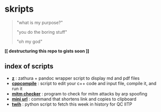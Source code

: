# skripts

> "what is my purpose?"
>
> "you do the boring stuff"
>
> "oh my god"

**[[ destructuring this repo to gists soon ]]**

## index of scripts

* [**z**](https://github.com/lordlabuckdas/skripts/tree/master/z) : zathura + pandoc wrapper script to display md and pdf files
* [**cppcompile**](https://github.com/lordlabuckdas/skripts/tree/master/cppcompile) : script to edit your c++ code and input file, compile it, and run it
* [**mitm checker**](https://github.com/lordlabuckdas/skripts/tree/master/mitmchecker) : program to check for mitm attacks by arp spoofing
* [**mini url**](https://github.com/lordlabuckdas/skripts/tree/master/miniurl) : command that shortens link and copies to clipboard
* [**twih**](https://github.com/lordlabuckdas/skripts/tree/master/twih) : python script to fetch this week in history for QC IITP
